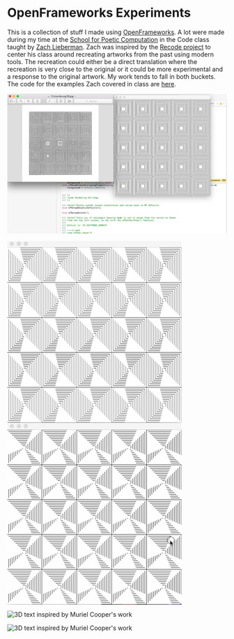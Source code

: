 # OpenFrameworks Experiments

This is a collection of stuff I made using [OpenFrameworks](http://openframeworks.cc/). A lot were made during my time at the [School for Poetic Computation](http://sfpc.io/) in the Code class taught by [Zach Lieberman](http://thesystemis.com/).  Zach was inspired by the [Recode project](http://recodeproject.com/) to center his class around recreating artworks from the past using modern tools. The recreation could either be a direct translation where the recreation is very close to the original or it could be more experimental and a response to the original artwork. My work tends to fall in both buckets. The code for the examples Zach covered in class are [here](https://github.com/ofZach/sfpcRecreatingThePastSpring2018).

![Vera Molnar work, left is my recreation, right is original](imgs/vera-comparison.png)

<img align="center" width="400" alt="Vera Molnar animation" src="imgs/vera2.gif">
<img align="center" width="400" alt="Vera Molnar animation" src="imgs/vera1.gif">

![3D text inspired by Muriel Cooper's work](imgs/muriel-3D-2.gif)

![3D text inspired by Muriel Cooper's work](imgs/muriel-3D.gif)
